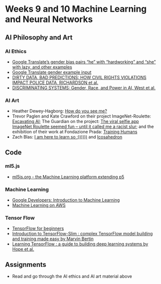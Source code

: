# Weeks 9 and 10 Machine Learning and Neural Networks

## AI Philosophy and Art

### AI Ethics
- [Google Translate’s gender bias pairs “he” with “hardworking” and “she” with lazy, and other examples](https://qz.com/1141122/google-translates-gender-bias-pairs-he-with-hardworking-and-she-with-lazy-and-other-examples/)
- [Google Translate gender example input](/09/gender.txt)
- [DIRTY DATA, BAD PREDICTIONS: HOW CIVIL RIGHTS VIOLATIONS IMPACT POLICE DATA, RICHARDSON et al.](https://www.nyulawreview.org/wp-content/uploads/2019/04/NYULawReview-94-Richardson-Schultz-Crawford.pdf)
- [DISCRIMINATING SYSTEMS: Gender, Race, and Power in AI, West et al.](https://ainowinstitute.org/discriminatingsystems.pdf)

### AI Art
- Heather Dewey-Hagborg: [How do you see me?](http://deweyhagborg.com/projects/how-do-you-see-me)
- Trevor Paglen and Kate Crawford on their project ImageNet-Roulette: [Excavating AI](https://www.excavating.ai); The Guardian on the project: [The viral selfie app ImageNet Roulette seemed fun – until it called me a racist slur](https://www.theguardian.com/technology/2019/sep/17/imagenet-roulette-asian-racist-slur-selfie); and the exhibition of their work at Fondazione Prada: [Training Humans](http://www.fondazioneprada.org/project/training-humans/?lang=en)
- Zach Blas: [I am here to learn so :))))))](http://www.zachblas.info/works/im-here-to-learn-so/) and [Icosahedron](http://www.zachblas.info/works/icosahedron/)

## Code

### ml5.js
- [ml5js.org - the Machine Learning platform extending p5](https://ml5js.org)

### Machine Learning
- [Google Developers: Introduction to Machine Learning](https://developers.google.com/machine-learning/crash-course/ml-intro)
- [Machine Learning on AWS](https://aws.amazon.com/machine-learning/)


### Tensor Flow
- [TensorFlow for beginners](http://bobcat.library.nyu.edu/primo-explore/fulldisplay?docid=nyu_aleph005584260&context=L&vid=NYU&search_scope=all&tab=all&lang=en_US)
- [Introduction to TensorFlow-Slim : complex TensorFlow model building and training made easy by Marvin Bertin](http://bobcat.library.nyu.edu/primo-explore/fulldisplay?docid=nyu_aleph005580498&context=L&vid=NYU&search_scope=all&tab=all&lang=en_US)
- [Learning TensorFlow : a guide to building deep learning systems by Hope et al.](http://bobcat.library.nyu.edu/primo-explore/fulldisplay?docid=nyu_aleph005581567&context=L&vid=NYU&search_scope=all&tab=all&lang=en_US)


## Assignments
- Read and go through the AI ethics and AI art material above
